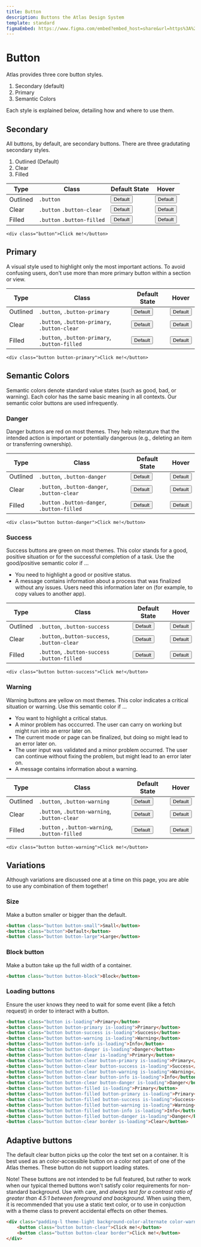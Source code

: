 ```yaml
---
title: Button
description: Buttons the Atlas Design System
template: standard
figmaEmbed: https://www.figma.com/embed?embed_host=share&url=https%3A%2F%2Fwww.figma.com%2Fproto%2FMCSf9XuplN2zG0sCcqJJyq%2F%25F0%259F%259A%25A7-Buttons%3Fpage-id%3D205%253A610%26node-id%3D364%253A852%26viewport%3D1342%252C2000%252C0.5%26scaling%3Dmin-zoom
---
```


# Button

Atlas provides three core button styles.

1. Secondary (default)
2. Primary
3. Semantic Colors

Each style is explained below, detailing how and where to use them.

## Secondary

All buttons, by default, are secondary buttons. There are three gradutating secondary styles.

1. Outlined (Default)
2. Clear
3. Filled

| Type     | Class                      | Default State                                         | Hover                                                            |
| -------- | -------------------------- | ----------------------------------------------------- | ---------------------------------------------------------------- |
| Outlined | `.button`                  | <button class="button">Default</button>               | <button class="button is-hovered">Default</button>               |
| Clear    | `.button` `.button-clear`  | <button class="button button-clear">Default</button>  | <button class="button button-clear is-hovered">Default</button>  |
| Filled   | `.button` `.button-filled` | <button class="button button-filled">Default</button> | <button class="button button-filled is-hovered">Default</button> |

```abut-html
<div class="button">Click me!</button>
```

## Primary

A visual style used to highlight only the most important actions. To avoid confusing users, don't use more than more primary button within a section or view.

| Type     | Class                                          | Default State                                                        | Hover                                                                           |
| -------- | ---------------------------------------------- | -------------------------------------------------------------------- | ------------------------------------------------------------------------------- |
| Outlined | `.button`, `.button-primary`                   | <button class="button button-primary">Default</button>               | <button class="button button-primary is-hovered">Default</button>               |
| Clear    | `.button`, `.button-primary`, `.button-clear`  | <button class="button button-primary button-clear">Default</button>  | <button class="button button-primary button-clear is-hovered">Default</button>  |
| Filled   | `.button`, `.button-primary`, `.button-filled` | <button class="button button-primary button-filled">Default</button> | <button class="button button-primary button-filled is-hovered">Default</button> |

```abut-html
<div class="button button-primary">Click me!</button>
```

## Semantic Colors

Semantic colors denote standard value states (such as good, bad, or warning). Each color has the same basic meaning in all contexts. Our semantic color buttons are used infrequently.

### Danger

Danger buttons are red on most themes. They help reiterature that the intended action is important or potentially dangerous (e.g., deleting an item or transferring ownership).

| Type     | Class                                        | Default State                                                       | Hover                                                                          |
| -------- | -------------------------------------------- | ------------------------------------------------------------------- | ------------------------------------------------------------------------------ |
| Outlined | `.button`, `.button-danger`                  | <button class="button button-danger">Default</button>               | <button class="button button-danger is-hovered">Default</button>               |
| Clear    | `.button`, `.button-danger`, `.button-clear` | <button class="button button-danger button-clear">Default</button>  | <button class="button button-danger button-clear is-hovered">Default</button>  |
| Filled   | `.button` `.button-danger`, `.button-filled` | <button class="button button-danger button-filled">Default</button> | <button class="button button-danger button-filled is-hovered">Default</button> |

```abut-html
<div class="button button-danger">Click me!</button>
```

### Success

Success buttons are green on most themes. This color stands for a good, positive situation or for the successful completion of a task. Use the good/positive semantic color if ...

- You need to highlight a good or positive status.
- A message contains information about a process that was finalized without any issues. Users need this information later on (for example, to copy values to another app).

| Type     | Class                                         | Default State                                                        | Hover                                                                           |
| -------- | --------------------------------------------- | -------------------------------------------------------------------- | ------------------------------------------------------------------------------- |
| Outlined | `.button`, `.button-success`                  | <button class="button button-success">Default</button>               | <button class="button button-success is-hovered">Default</button>               |
| Clear    | `.button`,`.button-success`, `.button-clear`  | <button class="button button-success button-clear">Default</button>  | <button class="button button-success button-clear is-hovered">Default</button>  |
| Filled   | `.button`, `.button-success` `.button-filled` | <button class="button button-success button-filled">Default</button> | <button class="button button-success button-filled is-hovered">Default</button> |

```abut-html
<div class="button button-success">Click me!</button>
```

### Warning

Warning buttons are yellow on most themes. This color indicates a critical situation or warning. Use this semantic color if ...

- You want to highlight a critical status.
- A minor problem has occcurred. The user can carry on working but might run into an error later on.
- The current mode or page can be finalized, but doing so might lead to an error later on.
- The user input was validated and a minor problem occurred. The user can continue without fixing the problem, but might lead to an error later on.
- A message contains information about a warning.

| Type     | Class                                           | Default State                                                        | Hover                                                                           |
| -------- | ----------------------------------------------- | -------------------------------------------------------------------- | ------------------------------------------------------------------------------- |
| Outlined | `.button`, `.button-warning`                    | <button class="button button-warning">Default</button>               | <button class="button button-warning is-hovered">Default</button>               |
| Clear    | `.button`, `.button-warning`, `.button-clear`   | <button class="button button-warning button-clear">Default</button>  | <button class="button button-warning button-clear is-hovered">Default</button>  |
| Filled   | `.button` , `.button-warning`, `.button-filled` | <button class="button button-warning button-filled">Default</button> | <button class="button button-warning button-filled is-hovered">Default</button> |

```abut-html
<div class="button button-warning">Click me!</button>
```

## Variations

Although variations are discussed one at a time on this page, you are able to use any combination of them together!

### Size

Make a button smaller or bigger than the default.

```html
<button class="button button-small">Small</button>
<button class="button">Default</button>
<button class="button button-large">Large</button>
```

### Block button

Make a button take up the full width of a container.

```html
<button class="button button-block">Block</button>
```

### Loading buttons

Ensure the user knows they need to wait for some event (like a fetch request) in order to interact with a button.

```html
<button class="button is-loading">Primary</button>
<button class="button button-primary is-loading">Primary</button>
<button class="button button-success is-loading">Success</button>
<button class="button button-warning is-loading">Warning</button>
<button class="button button-info is-loading">Info</button>
<button class="button button-danger is-loading">Danger</button>
<button class="button button-clear is-loading">Primary</button>
<button class="button button-clear button-primary is-loading">Primary</button>
<button class="button button-clear button-success is-loading">Success</button>
<button class="button button-clear button-warning is-loading">Warning</button>
<button class="button button-clear button-info is-loading">Info</button>
<button class="button button-clear button-danger is-loading">Danger</button>
<button class="button button-filled is-loading">Primary</button>
<button class="button button-filled button-primary is-loading">Primary</button>
<button class="button button-filled button-success is-loading">Success</button>
<button class="button button-filled button-warning is-loading">Warning</button>
<button class="button button-filled button-info is-loading">Info</button>
<button class="button button-filled button-danger is-loading">Danger</button>
<button class="button button-clear border is-loading">Clear</button>
```

## Adaptive buttons

The default clear button picks up the color the text set on a container. It is best used as an color-accessible button on a color not part of one of the Atlas themes. These button do not support loading states.

Note! These buttons are not intended to be full featured, but rather to work when our typical themed buttons won't satisfy color requirements for non-standard background. Use with care, and _always test for a contrast ratio of greater than 4.5:1 between foreground and background_. When using them, it is recommended that you use a static text color, or to use in conjuction with a theme class to prevent accidental effects on other themes.

```html
<div class="padding-l theme-light background-color-alternate color-warning">
	<button class="button button-clear">Click me!</button>
	<button class="button button-clear border">Click me!</button>
</div>
```

